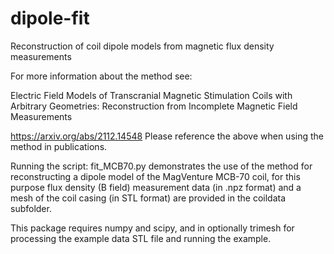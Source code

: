 # dipole-fit
Reconstruction of coil dipole models from magnetic flux density measurements

For more information about the method see:

Electric Field Models of Transcranial Magnetic Stimulation Coils with Arbitrary Geometries: Reconstruction from Incomplete Magnetic Field Measurements

https://arxiv.org/abs/2112.14548
Please reference the above when using the method in publications.

Running the script: fit_MCB70.py demonstrates the use of the method for reconstructing a dipole model of the MagVenture MCB-70 coil, for this purpose flux density (B field) measurement data (in .npz format) and a mesh of the coil casing (in STL format) are provided in the coildata subfolder.

This package requires numpy and scipy, and in optionally trimesh for processing the example data STL file and running the example.

